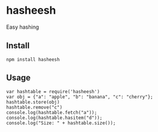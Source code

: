 # hasheesh
Easy hashing

## Install ##
```
npm install hasheesh
```

## Usage ##
````
var hashtable = require('hasheesh')
var obj = {"a": "apple", "b": "banana", "c": "cherry"};
hashtable.store(obj)
hashtable.remove("c")
console.log(hashtable.fetch("a"));
console.log(hashtable.hasitem("d"));
console.log("Size: " + hashtable.size());
````
